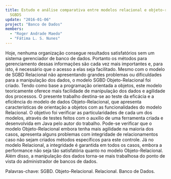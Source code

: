 ```yaml
---
title: Estudo e análise comparativa entre modelos relacional e objeto-relacional de
  SGBDS
update: "2016-01-06"
project: "Banco de Dados"
members:
  - "Roger Andrade Maedo"
  - "Fátima L. S. Nunes"
---
```


Hoje, nenhuma organização consegue resultados satisfatórios sem um sistema gerenciador de banco de dados. Portanto os métodos para gerenciamento dessas informações são cada vez mais importantes e, para isto, é necessário que o acesso a elas seja facilitado. Mesmo com o modelo de SGBD Relacional não apresentando grandes problemas ou dificuldades para a manipulação dos dados, o modelo SGBD Objeto-Relacional foi criado. Tendo como base a programação orientada a objetos, este modelo teoricamente oferece mais facilidade de manipulação dos dados e agilidade dos processos. O presente trabalho destina-se ao teste da eficácia e a eficiência do modelo de dados Objeto-Relacional, que apresenta características de orientação a objetos com as funcionalidades do modelo Relacional. O objetivo foi verificar as particularidades de cada um dos modelos, através de testes feitos com o auxílio de uma ferramenta criada e desenvolvida em Java pelo autor do trabalho. Pode-se verificar que o modelo Objeto-Relacional embora tenha mais agilidade na maioria dos casos, apresenta alguns problemas com integridade de relacionamentos caso não sejam criados métodos específicos para este controle. Já no modelo Relacional, a integridade é garantida em todos os casos, embora a performance não seja tão satisfatória quanto no modelo Objeto-Relacional. Além disso, a manipulação dos dados torna-se mais trabalhosa do ponto de vista do administrador de bancos de dados.

Palavras-chave: SGBD. Objeto-Relacional. Relacional. Banco de Dados.
